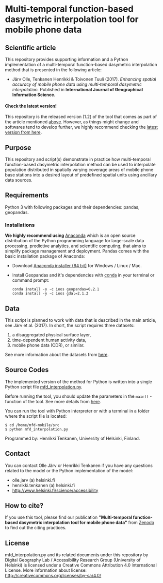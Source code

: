 # Multi-temporal function-based dasymetric interpolation tool for mobile phone data

## Scientific article

This repository provides supporting information and a Python implementation of a multi-temporal function-based dasymetric interpolation method that is presented in the following article:

 - Järv Olle, Tenkanen Henrikki & Toivonen Tuuli (2017). *Enhancing spatial accuracy of mobile
  phone data using multi-temporal dasymetric interpolation.* Published in **International Journal of 
  Geographical Information Science**.

#### Check the latest version!

This repository is the released version (1.2) of the tool that comes as part of the article mentioned [above](README.md#this-repository-provides-supporting-information-to-the-following-article). 
However, as things might change and softwares tend to develop further, 
we highly recommend checking the [latest version from here](https://github.com/AccessibilityRG/MFD-mobile).

## Purpose
  
This repository and script(s) demonstrate in practice how multi-temporal function-based dasymetric interpolation method can be used to interpolate 
population distributed in spatially varying coverage areas of mobile phone base stations into a desired layout of predefined spatial units using 
ancillary data sources. 

## Requirements

Python 3 with following packages and their dependencies: pandas, geopandas.

### Installations

**We highly recommend using** [Anaconda](https://www.continuum.io/anaconda-overview) which is an open source distribution of the Python programming language for large-scale data processing, predictive analytics, and scientific computing, that aims to simplify package management and deployment. Pandas comes with the basic installation package of Anaconda:

 - Download [Anaconda installer (64 bit)](https://www.continuum.io/downloads) for Windows / Linux / Mac.
 
 - Install Geopandas and it's dependencies with [conda](http://conda.pydata.org/docs/using/using.html) in your terminal or command prompt:
 
    ```
    conda install -y -c ioos geopandas=0.2.1
    conda install -y -c ioos gdal=2.1.2
    ```

## Data

This script is planned to work with data that is described in the main article, see Järv et al. (2017). In short, the script requires three datasets:
  
  1. a disaggregated physical surface layer, 
  2. time-dependent human activity data,
  3. mobile phone data (CDR), or similar. 
  
See more information about the datasets from [here](docs/Data-specs.MD).

## Source Codes

The implemented version of the method for Python is written into a single Python script file [mfd_interpolation.py](src/mfd_interpolation.py).

Before running the tool, you should update the parameters in the `main()` -function of the tool. See more details from [here](src/).

You can run the tool with Python interpreter or with a terminal in a folder where the script file is located:
  
  ```
  $ cd /home/mfd-mobile/src
  $ python mfd_interpolation.py
  ``` 

Programmed by: Henrikki Tenkanen, University of Helsinki, Finland.

## Contact

You can contact Olle Järv or Henrikki Tenkanen if you have any questions related to the model or the Python implementation of the model:
  
 - olle.jarv (a) helsinki.fi
 - henrikki.tenkanen (a) helsinki.fi
 - http://www.helsinki.fi/science/accessibility
 
## How to cite?

If you use this tool, please find our publication **"Multi-temporal function-based dasymetric interpolation tool for mobile phone data"** 
from [Zenodo](https://zenodo.org/) to find out the citing practices.

## License

mfd_interpolation.py and its related documents under this repository by Digital Geography Lab / Accessibility Research Group (University of Helsinki) is licensed under a Creative Commons Attribution 4.0 International License. 
More information about license: http://creativecommons.org/licenses/by-sa/4.0/

